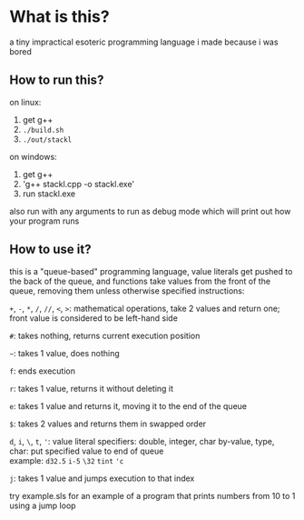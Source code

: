 # What is this?
a tiny impractical esoteric programming language i made because i was bored

## How to run this?
on linux:
1. get g++
2. `./build.sh`
3. `./out/stackl`

on windows:
1. get g++
2. 'g++ stackl.cpp -o stackl.exe'
3. run stackl.exe

also run with any arguments to run as debug mode which will print out how your program runs

## How to use it?
this is a "queue-based" programming language, value literals get pushed to the back of the queue, and functions take values from the front of the queue, removing them unless otherwise specified
instructions:

`+`, `-`, `*`, `/`, `//`, `<`, `>`: mathematical operations, take 2 values and return one; front value is considered to be left-hand side

`#`: takes nothing, returns current execution position

`~`: takes 1 value, does nothing<br>

`f`: ends execution

`r`: takes 1 value, returns it without deleting it

`e`: takes 1 value and returns it, moving it to the end of the queue

`$`: takes 2 values and returns them in swapped order

`d`, `i`, `\`, `t`, `'`: value literal specifiers: double, integer, char by-value, type, char: put specified value to end of queue<br>
example: `d32.5` `i-5` `\32` `tint` `'c`

`j`: takes 1 value and jumps execution to that index

try example.sls for an example of a program that prints numbers from 10 to 1 using a jump loop
